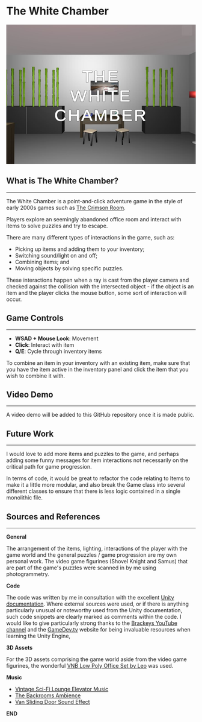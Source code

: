 # The White Chamber
![](./readme_images/whitechamber.JPG)

## **What is The White Chamber?**
---

The White Chamber is a point-and-click adventure game in the style of early 2000s games such as [The Crimson Room](https://www.youtube.com/watch?v=PlhNR7hRHt4). 

Players explore an seemingly abandoned office room and interact with items to solve puzzles and try to escape. 

There are many different types of interactions in the game, such as:
* Picking up items and adding them to your inventory;
* Switching sound/light on and off;
* Combining items; and
* Moving objects by solving specific puzzles.

These interactions happen when a ray is cast from the player camera and checked against the collision with the intersected object - if the object is an item and the player clicks the mouse button, some sort of interaction will occur.

## **Game Controls**
---

* **WSAD + Mouse Look**: Movement
* **Click**: Interact with item
* **Q/E**: Cycle through inventory items

To combine an item in your inventory with an existing item, make sure that you have the item active in the inventory panel and click the item that you wish to combine it with.

## **Video Demo**
---
A video demo will be added to this GitHub repository once it is made public.

## **Future Work**
---

I would love to add more items and puzzles to the game, and perhaps adding some funny messages for item interactions not necessarily on the critical path for game progression. 

In terms of code, it would be great to refactor the code relating to Items to make it a little more modular, and also break the Game class into several different classes to ensure that there is less logic contained in a single monolithic file.


## **Sources and References**
---

**General**

The arrangement of the items, lighting, interactions of the player with the game world and the general puzzles / game progression are my own personal work. The video game figurines (Shovel Knight and Samus) that are part of the game's puzzles were scanned in by me using photogrammetry.

**Code**

The code was written by me in consultation with the excellent [Unity documentation](https://docs.unity.com/). Where external sources were used, or if there is anything particularly unusual or noteworthy used from the Unity documentation, such code snippets are clearly marked as comments within the code. I would like to give particularly strong thanks to the [Brackeys YouTube channel](https://www.youtube.com/c/Brackeys) and the [GameDev.tv](https://www.gamedev.tv/) website for being invaluable resources when learning the Unity Engine,

**3D Assets**

For the 3D assets comprising the game world aside from the video game figurines, the wonderful [VNB Low Poly Office Set by Leo](https://vnbp.itch.io/low-poly-3d-office-set-vnb) was used.

**Music**

* [Vintage Sci-Fi Lounge Elevator Music](https://www.youtube.com/watch?v=l-gpQks9MME)
* [The Backrooms Ambience](https://www.youtube.com/watch?v=QoHScO6NaEw)
* [Van Sliding Door Sound Effect](https://www.youtube.com/watch?v=QOjnc8ldnS8)



**END**